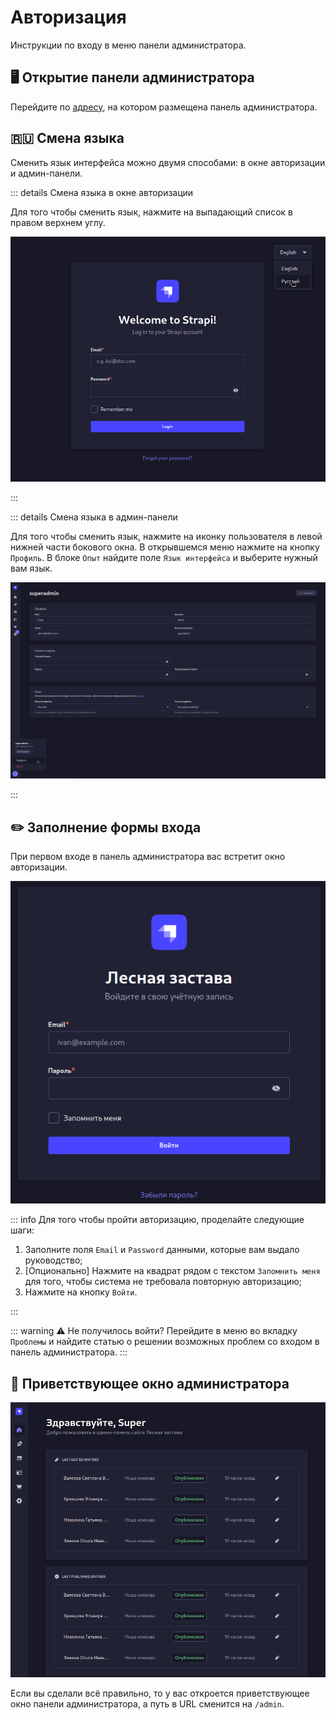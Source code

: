 # Авторизация

Инструкции по входу в меню панели администратора.

## 🖥️ Открытие панели администратора

Перейдите по [адресу](http://94.232.40.253:1337), на котором размещена панель администратора.


## 🇷🇺 Смена языка

Сменить язык интерфейса можно двумя способами: в окне авторизации и админ-панели.

::: details Смена языка в окне авторизации

Для того чтобы сменить язык, нажмите на выпадающий список в правом верхнем углу.

![Смена языка](/.images/admin/changeLang.png)

:::

::: details Смена языка в админ-панели

Для того чтобы сменить язык, нажмите на иконку пользователя в левой нижней части бокового окна. В открывшемся меню нажмите на кнопку `Профиль`. В блоке `Опыт` найдите поле `Язык интерфейса` и выберите нужный вам язык.

![Смена языка](/.images/admin/changeLang2.png)

:::

## ✏️ Заполнение формы входа

При первом входе в панель администратора вас встретит окно авторизации.

![Окно входа](/.images/admin/formLogin.png)

::: info Для того чтобы пройти авторизацию, проделайте следующие шаги:

1. Заполните поля `Email` и `Password` данными, которые вам выдало руководство;
2. [Опционально] Нажмите на квадрат рядом с текстом `Запомнить меня` для того, чтобы система не требовала повторную авторизацию;
3. Нажмите на кнопку `Войти`.

:::

::: warning ⚠️ Не получилось войти?
Перейдите в меню во вкладку `Проблемы` и найдите статью о решении возможных проблем со входом в панель администратора.
:::

## 🎉 Приветствующее окно администратора

![Приветствующее окно администратора](/.images/admin/windowAfterLogin.png)

Если вы сделали всё правильно, то у вас откроется приветствующее окно панели администратора, а путь в URL сменится на `/admin`.